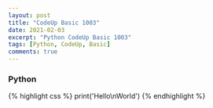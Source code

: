 ```yaml
---
layout: post
title: "CodeUp Basic 1003"
date: 2021-02-03
excerpt: "Python CodeUp Basic 1003"
tags: [Python, CodeUp, Basic]
comments: true
---
```


### Python
{% highlight css %}
print('Hello\nWorld')
{% endhighlight %}